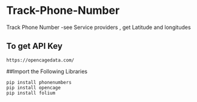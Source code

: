 # Track-Phone-Number
Track Phone Number -see Service providers , get Latitude and longitudes
## To get API Key 
```
https://opencagedata.com/
```
##Import the Following Libraries
```
pip install phonenumbers
pip install opencage
pip install folium
```
